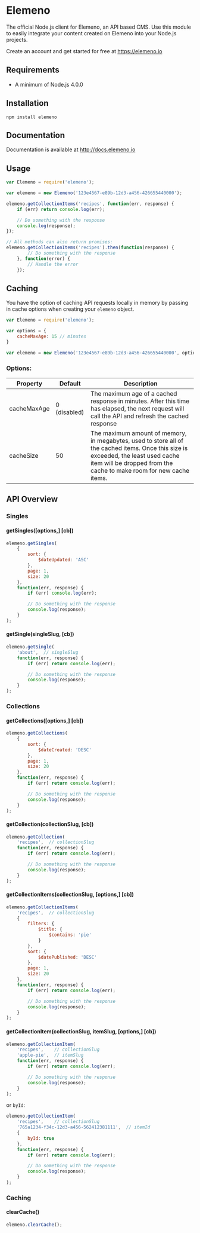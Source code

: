# Elemeno

The official Node.js client for Elemeno, an API based CMS. Use this module to easily integrate your content created on Elemeno into your Node.js projects.

Create an account and get started for free at https://elemeno.io

## Requirements

- A minimum of Node.js 4.0.0

## Installation

`npm install elemeno`

## Documentation

Documentation is available at http://docs.elemeno.io

## Usage

```js
var Elemeno = require('elemeno');

var elemeno = new Elemeno('123e4567-e89b-12d3-a456-426655440000');

elemeno.getCollectionItems('recipes', function(err, response) {
	if (err) return console.log(err);

	// Do something with the response
	console.log(response);
});

// All methods can also return promises:
elemeno.getCollectionItems('recipes').then(function(response) {
		// Do something with the response
	}, function(error) {
		// Handle the error
	});

```

## Caching

You have the option of caching API requests locally in memory by passing in cache options when creating your `elemeno` object. 

```js
var Elemeno = require('elemeno');

var options = {
	cacheMaxAge: 15 // minutes
}

var elemeno = new Elemeno('123e4567-e89b-12d3-a456-426655440000', options);
```

### Options:
| Property | Default      | Description                                                                                                                                                                                               |
|----------|--------------|-----------------------------------------------------------------------------------------------------------------------------------------------------------------------------------------------------------|
| cacheMaxAge   | 0 (disabled) | The maximum age of a cached response in minutes. After this time has elapsed, the next request will call the API and refresh the cached response                                                          |
| cacheSize     | 50           | The maximum amount of memory, in megabytes, used to store all of the cached items. Once this size is exceeded, the least used cache item will be dropped from the cache to make room for new cache items. |


## API Overview

### Singles

#### getSingles([options,] [cb])

```js
elemeno.getSingles(
	{
		sort: {
	  		$dateUpdated: 'ASC'
		},
		page: 1,
		size: 20
	},
	function(err, response) {
		if (err) console.log(err);

		// Do something with the response
		console.log(response);
	}
);
```

#### getSingle(singleSlug, [cb])

```js
elemeno.getSingle(
	'about',  // singleSlug
	function(err, response) {
		if (err) return console.log(err);

		// Do something with the response
		console.log(response);
	}
);
```

### Collections

#### getCollections([options,] [cb])

```js
elemeno.getCollections(
	{
		sort: {
			$dateCreated: 'DESC'
		},
		page: 1,
		size: 20
	},
	function(err, response) {
		if (err) return console.log(err);

		// Do something with the response
		console.log(response);
	}
);
```

#### getCollection(collectionSlug, [cb])

```js
elemeno.getCollection(
	'recipes',  // collectionSlug
	function(err, response) {
		if (err) return console.log(err);

		// Do something with the response
		console.log(response);
	}
);
```

#### getCollectionItems(collectionSlug, [options,] [cb])

```js
elemeno.getCollectionItems(
	'recipes',  // collectionSlug
	{
		filters: {
			$title: {
				$contains: 'pie'
			}
		},
		sort: {
			$datePublished: 'DESC'
		},
		page: 1,
		size: 20
	},
	function(err, response) {
		if (err) return console.log(err);

		// Do something with the response
		console.log(response);
	}
);
```

#### getCollectionItem(collectionSlug, itemSlug, [options,] [cb])

```js
elemeno.getCollectionItem(
	'recipes',    // collectionSlug
	'apple-pie',  // itemSlug
	function(err, response) {
		if (err) return console.log(err);

		// Do something with the response
		console.log(response);
	}
);
```

or `byId`:

```js
elemeno.getCollectionItem(
	'recipes',    // collectionSlug
	'765a1234-f34c-12d3-a456-562412381111',  // itemId
	{
		byId: true
	},
	function(err, response) {
		if (err) return console.log(err);

		// Do something with the response
		console.log(response);
	}
);
```

### Caching

#### clearCache()

```js 
elemeno.clearCache();
```

